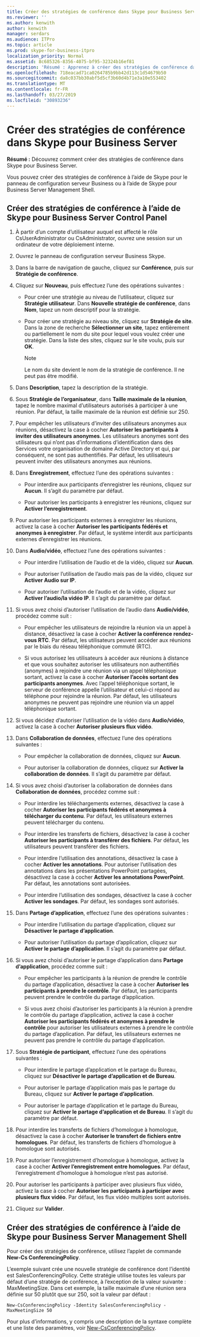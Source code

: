 ```yaml
---
title: Créer des stratégies de conférence dans Skype pour Business Server
ms.reviewer: ''
ms.author: kenwith
author: kenwith
manager: serdars
ms.audience: ITPro
ms.topic: article
ms.prod: skype-for-business-itpro
localization_priority: Normal
ms.assetid: 8c685326-8356-4075-bf95-32324b16ef81
description: 'Résumé : Apprenez à créer des stratégies de conférence dans Skype pour Business Server.'
ms.openlocfilehash: 718eacad71ca0264785b9bb42d113c1d54679b50
ms.sourcegitcommit: da8c037bb30abf5d5cf3b60d4b71e3a10e553402
ms.translationtype: MT
ms.contentlocale: fr-FR
ms.lasthandoff: 03/27/2019
ms.locfileid: "30893236"
---
```

# <a name="create-conferencing-policies-in-skype-for-business-server"></a>Créer des stratégies de conférence dans Skype pour Business Server
 
**Résumé :** Découvrez comment créer des stratégies de conférence dans Skype pour Business Server.
  
Vous pouvez créer des stratégies de conférence à l’aide de Skype pour le panneau de configuration serveur Business ou à l’aide de Skype pour Business Server Management Shell.
  
## <a name="create-conferencing-policies-by-using-skype-for-business-server-control-panel"></a>Créer des stratégies de conférence à l’aide de Skype pour Business Server Control Panel

1. À partir d’un compte d’utilisateur auquel est affecté le rôle CsUserAdministrator ou CsAdministrator, ouvrez une session sur un ordinateur de votre déploiement interne.
    
2. Ouvrez le panneau de configuration serveur Business Skype.
    
3. Dans la barre de navigation de gauche, cliquez sur **Conférence**, puis sur **Stratégie de conférence**.
    
4. Cliquez sur **Nouveau**, puis effectuez l’une des opérations suivantes :
    
   - Pour créer une stratégie au niveau de l’utilisateur, cliquez sur **Stratégie utilisateur**. Dans **Nouvelle stratégie de conférence**, dans **Nom**, tapez un nom descriptif pour la stratégie.
    
   - Pour créer une stratégie au niveau site, cliquez sur **Stratégie de site**. Dans la zone de recherche **Sélectionner un site**, tapez entièrement ou partiellement le nom du site pour lequel vous voulez créer une stratégie. Dans la liste des sites, cliquez sur le site voulu, puis sur **OK**.
    
     > [!NOTE]
     > Le nom du site devient le nom de la stratégie de conférence. Il ne peut pas être modifié. 
  
5. Dans **Description**, tapez la description de la stratégie.
    
6. Sous **Stratégie de l’organisateur**, dans **Taille maximale de la réunion**, tapez le nombre maximal d’utilisateurs autorisés à participer à une réunion. Par défaut, la taille maximale de la réunion est définie sur 250.
    
7. Pour empêcher les utilisateurs d’inviter des utilisateurs anonymes aux réunions, désactivez la case à cocher **Autoriser les participants à inviter des utilisateurs anonymes**. Les utilisateurs anonymes sont des utilisateurs qui n’ont pas d’informations d’identification dans des Services votre organisation de domaine Active Directory et qui, par conséquent, ne sont pas authentifiés. Par défaut, les utilisateurs peuvent inviter des utilisateurs anonymes aux réunions.
    
8. Dans **Enregistrement**, effectuez l’une des opérations suivantes :
    
   - Pour interdire aux participants d’enregistrer les réunions, cliquez sur **Aucun**. Il s’agit du paramètre par défaut.
    
   - Pour autoriser les participants à enregistrer les réunions, cliquez sur **Activer l’enregistrement**.
    
9. Pour autoriser les participants externes à enregistrer les réunions, activez la case à cocher **Autoriser les participants fédérés et anonymes à enregistrer**. Par défaut, le système interdit aux participants externes d’enregistrer les réunions.
    
10. Dans **Audio/vidéo**, effectuez l’une des opérations suivantes :
    
    - Pour interdire l’utilisation de l’audio et de la vidéo, cliquez sur **Aucun**.
    
    - Pour autoriser l’utilisation de l’audio mais pas de la vidéo, cliquez sur **Activer Audio sur IP**.
    
    - Pour autoriser l’utilisation de l’audio et de la vidéo, cliquez sur **Activer l’audio/la vidéo IP**. Il s’agit du paramètre par défaut.
    
11. Si vous avez choisi d’autoriser l’utilisation de l’audio dans **Audio/vidéo**, procédez comme suit :
    
    - Pour empêcher les utilisateurs de rejoindre la réunion via un appel à distance, désactivez la case à cocher **Activer la conférence rendez-vous RTC**. Par défaut, les utilisateurs peuvent accéder aux réunions par le biais du réseau téléphonique commuté (RTC).
    
    - Si vous autorisez les utilisateurs à accéder aux réunions à distance et que vous souhaitez autoriser les utilisateurs non authentifiés (anonymes) à rejoindre une réunion via un appel téléphonique sortant, activez la case à cocher **Autoriser l’accès sortant des participants anonymes**. Avec l’appel téléphonique sortant, le serveur de conférence appelle l’utilisateur et celui-ci répond au téléphone pour rejoindre la réunion. Par défaut, les utilisateurs anonymes ne peuvent pas rejoindre une réunion via un appel téléphonique sortant.
    
12. Si vous décidez d’autoriser l’utilisation de la vidéo dans **Audio/vidéo**, activez la case à cocher **Autoriser plusieurs flux vidéo**.
    
13. Dans **Collaboration de données**, effectuez l’une des opérations suivantes :
    
    - Pour empêcher la collaboration de données, cliquez sur **Aucun**.
    
    - Pour autoriser la collaboration de données, cliquez sur **Activer la collaboration de données**. Il s’agit du paramètre par défaut.
    
14. Si vous avez choisi d’autoriser la collaboration de données dans **Collaboration de données**, procédez comme suit :
    
    - Pour interdire les téléchargements externes, désactivez la case à cocher **Autoriser les participants fédérés et anonymes à télécharger du contenu**. Par défaut, les utilisateurs externes peuvent télécharger du contenu.
    
    - Pour interdire les transferts de fichiers, désactivez la case à cocher **Autoriser les participants à transférer des fichiers**. Par défaut, les utilisateurs peuvent transférer des fichiers.
    
    - Pour interdire l’utilisation des annotations, désactivez la case à cocher **Activer les annotations**. Pour autoriser l’utilisation des annotations dans les présentations PowerPoint partagées, désactivez la case à cocher **Activer les annotations PowerPoint**. Par défaut, les annotations sont autorisées.
    
    - Pour interdire l’utilisation des sondages, désactivez la case à cocher **Activer les sondages**. Par défaut, les sondages sont autorisés.
    
15. Dans **Partage d’application**, effectuez l’une des opérations suivantes :
    
    - Pour interdire l’utilisation du partage d’application, cliquez sur **Désactiver le partage d’application**.
    
    - Pour autoriser l’utilisation du partage d’application, cliquez sur **Activer le partage d’application**. Il s’agit du paramètre par défaut.
    
16. Si vous avez choisi d’autoriser le partage d’application dans **Partage d’application**, procédez comme suit :
    
    - Pour empêcher les participants à la réunion de prendre le contrôle du partage d’application, désactivez la case à cocher **Autoriser les participants à prendre le contrôle**. Par défaut, les participants peuvent prendre le contrôle du partage d’application.
    
    - Si vous avez choisi d’autoriser les participants à la réunion à prendre le contrôle du partage d’application, activez la case à cocher **Autoriser les participants fédérés et anonymes à prendre le contrôle** pour autoriser les utilisateurs externes à prendre le contrôle du partage d’application. Par défaut, les utilisateurs externes ne peuvent pas prendre le contrôle du partage d’application.
    
17. Sous **Stratégie de participant**, effectuez l’une des opérations suivantes :
    
    - Pour interdire le partage d’application et le partage du Bureau, cliquez sur **Désactiver le partage d’application et de Bureau**.
    
    - Pour autoriser le partage d’application mais pas le partage du Bureau, cliquez sur **Activer le partage d’application**.
    
    - Pour autoriser le partage d’application et le partage du Bureau, cliquez sur **Activer le partage d’application et de Bureau**. Il s’agit du paramètre par défaut.
    
18. Pour interdire les transferts de fichiers d’homologue à homologue, désactivez la case à cocher **Autoriser le transfert de fichiers entre homologues**. Par défaut, les transferts de fichiers d’homologue à homologue sont autorisés.
    
19. Pour autoriser l’enregistrement d’homologue à homologue, activez la case à cocher **Activer l’enregistrement entre homologues**. Par défaut, l’enregistrement d’homologue à homologue n’est pas autorisé.
    
20. Pour autoriser les participants à participer avec plusieurs flux vidéo, activez la case à cocher **Autoriser les participants à participer avec plusieurs flux vidéo**. Par défaut, les flux vidéo multiples sont autorisés.
    
21. Cliquez sur **Valider**.
    
## <a name="create-conferencing-policies-by-using-skype-for-business-server-management-shell"></a>Créer des stratégies de conférence à l’aide de Skype pour Business Server Management Shell

Pour créer des stratégies de conférence, utilisez l’applet de commande **New-Cs ConferencingPolicy**.
  
L’exemple suivant crée une nouvelle stratégie de conférence dont l’identité est SalesConferencingPolicy. Cette stratégie utilise toutes les valeurs par défaut d’une stratégie de conférence, à l’exception de la valeur suivante : MaxMeetingSize. Dans cet exemple, la taille maximale d’une réunion sera définie sur 50 plutôt que sur 250, soit la valeur par défaut :
  
```
New-CsConferencingPolicy -Identity SalesConferencingPolicy -MaxMeetingSize 50
```

Pour plus d’informations, y compris une description de la syntaxe complète et une liste des paramètres, voir [New-CsConferencingPolicy](https://docs.microsoft.com/powershell/module/skype/new-csconferencingpolicy?view=skype-ps).
  

